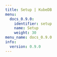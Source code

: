 ```yaml
---
title: Setup | KubeDB
menu:
  docs_0.9.0:
    identifier: setup
    name: Setup
    weight: 30
menu_name: docs_0.9.0
info:
  version: 0.9.0
---
```


